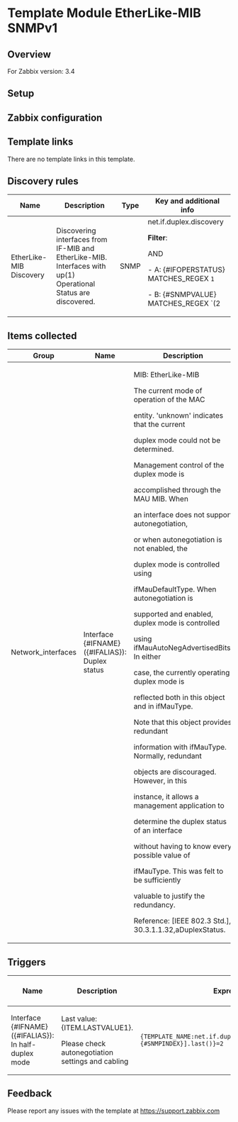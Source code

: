 
# Template Module EtherLike-MIB SNMPv1

## Overview

For Zabbix version: 3.4  

## Setup


## Zabbix configuration



## Template links

There are no template links in this template.

## Discovery rules

|Name|Description|Type|Key and additional info|
|----|-----------|----|----|
|EtherLike-MIB Discovery|<p>Discovering interfaces from IF-MIB and EtherLike-MIB. Interfaces with up(1) Operational Status are discovered.</p>|SNMP|net.if.duplex.discovery<p>**Filter**:</p>AND <p>- A: {#IFOPERSTATUS} MATCHES_REGEX `1`</p><p>- B: {#SNMPVALUE} MATCHES_REGEX `(2|3)`</p>|

## Items collected

|Group|Name|Description|Type|Key and additional info|
|-----|----|-----------|----|---------------------|
|Network_interfaces|Interface {#IFNAME}({#IFALIAS}): Duplex status|<p>MIB: EtherLike-MIB</p><p>The current mode of operation of the MAC</p><p>entity.  'unknown' indicates that the current</p><p>duplex mode could not be determined.</p><p>Management control of the duplex mode is</p><p>accomplished through the MAU MIB.  When</p><p>an interface does not support autonegotiation,</p><p>or when autonegotiation is not enabled, the</p><p>duplex mode is controlled using</p><p>ifMauDefaultType.  When autonegotiation is</p><p>supported and enabled, duplex mode is controlled</p><p>using ifMauAutoNegAdvertisedBits.  In either</p><p>case, the currently operating duplex mode is</p><p>reflected both in this object and in ifMauType.</p><p>Note that this object provides redundant</p><p>information with ifMauType.  Normally, redundant</p><p>objects are discouraged.  However, in this</p><p>instance, it allows a management application to</p><p>determine the duplex status of an interface</p><p>without having to know every possible value of</p><p>ifMauType.  This was felt to be sufficiently</p><p>valuable to justify the redundancy.</p><p>Reference: [IEEE 802.3 Std.], 30.3.1.1.32,aDuplexStatus.</p>|SNMP|net.if.duplex[dot3StatsDuplexStatus.{#SNMPINDEX}]|

## Triggers

|Name|Description|Expression|Severity|Dependencies and additional info|
|----|-----------|----|----|----|
|Interface {#IFNAME}({#IFALIAS}): In half-duplex mode|<p>Last value: {ITEM.LASTVALUE1}.</p><p>Please check autonegotiation settings and cabling</p>|`{TEMPLATE_NAME:net.if.duplex[dot3StatsDuplexStatus.{#SNMPINDEX}].last()}=2`|WARNING|<p>Manual close: YES</p>|

## Feedback

Please report any issues with the template at https://support.zabbix.com

